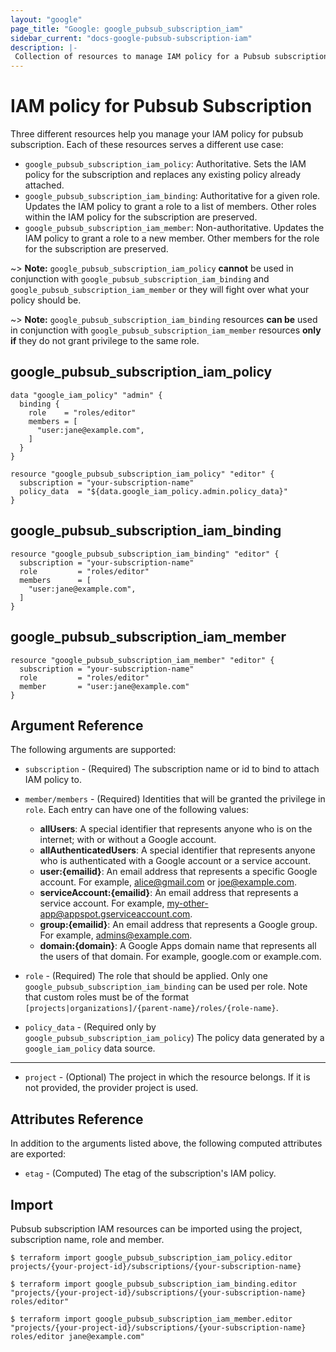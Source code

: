 ```yaml
---
layout: "google"
page_title: "Google: google_pubsub_subscription_iam"
sidebar_current: "docs-google-pubsub-subscription-iam"
description: |-
 Collection of resources to manage IAM policy for a Pubsub subscription.
---
```


# IAM policy for Pubsub Subscription

Three different resources help you manage your IAM policy for pubsub subscription. Each of these resources serves a different use case:

* `google_pubsub_subscription_iam_policy`: Authoritative. Sets the IAM policy for the subscription and replaces any existing policy already attached.
* `google_pubsub_subscription_iam_binding`: Authoritative for a given role. Updates the IAM policy to grant a role to a list of members. Other roles within the IAM policy for the subscription are preserved.
* `google_pubsub_subscription_iam_member`: Non-authoritative. Updates the IAM policy to grant a role to a new member. Other members for the role for the subscription are preserved.

~> **Note:** `google_pubsub_subscription_iam_policy` **cannot** be used in conjunction with `google_pubsub_subscription_iam_binding` and `google_pubsub_subscription_iam_member` or they will fight over what your policy should be.

~> **Note:** `google_pubsub_subscription_iam_binding` resources **can be** used in conjunction with `google_pubsub_subscription_iam_member` resources **only if** they do not grant privilege to the same role.

## google\_pubsub\_subscription\_iam\_policy

```hcl
data "google_iam_policy" "admin" {
  binding {
    role    = "roles/editor"
    members = [
      "user:jane@example.com",
    ]
  }
}

resource "google_pubsub_subscription_iam_policy" "editor" {
  subscription = "your-subscription-name"
  policy_data  = "${data.google_iam_policy.admin.policy_data}"
}
```

## google\_pubsub\_subscription\_iam\_binding

```hcl
resource "google_pubsub_subscription_iam_binding" "editor" {
  subscription = "your-subscription-name"
  role         = "roles/editor"
  members      = [
    "user:jane@example.com",
  ]
}
```

## google\_pubsub\_subscription\_iam\_member

```hcl
resource "google_pubsub_subscription_iam_member" "editor" {
  subscription = "your-subscription-name"
  role         = "roles/editor"
  member       = "user:jane@example.com"
}
```

## Argument Reference

The following arguments are supported:

* `subscription` - (Required) The subscription name or id to bind to attach IAM policy to.

* `member/members` - (Required) Identities that will be granted the privilege in `role`.
  Each entry can have one of the following values:
  * **allUsers**: A special identifier that represents anyone who is on the internet; with or without a Google account.
  * **allAuthenticatedUsers**: A special identifier that represents anyone who is authenticated with a Google account or a service account.
  * **user:{emailid}**: An email address that represents a specific Google account. For example, alice@gmail.com or joe@example.com.
  * **serviceAccount:{emailid}**: An email address that represents a service account. For example, my-other-app@appspot.gserviceaccount.com.
  * **group:{emailid}**: An email address that represents a Google group. For example, admins@example.com.
  * **domain:{domain}**: A Google Apps domain name that represents all the users of that domain. For example, google.com or example.com.

* `role` - (Required) The role that should be applied. Only one
    `google_pubsub_subscription_iam_binding` can be used per role. Note that custom roles must be of the format
    `[projects|organizations]/{parent-name}/roles/{role-name}`.

* `policy_data` - (Required only by `google_pubsub_subscription_iam_policy`) The policy data generated by
  a `google_iam_policy` data source.

- - -

* `project` - (Optional) The project in which the resource belongs. If it
    is not provided, the provider project is used.

## Attributes Reference

In addition to the arguments listed above, the following computed attributes are
exported:

* `etag` - (Computed) The etag of the subscription's IAM policy.

## Import

Pubsub subscription IAM resources can be imported using the project, subscription name, role and member.

```
$ terraform import google_pubsub_subscription_iam_policy.editor projects/{your-project-id}/subscriptions/{your-subscription-name}

$ terraform import google_pubsub_subscription_iam_binding.editor "projects/{your-project-id}/subscriptions/{your-subscription-name} roles/editor"

$ terraform import google_pubsub_subscription_iam_member.editor "projects/{your-project-id}/subscriptions/{your-subscription-name} roles/editor jane@example.com"
```